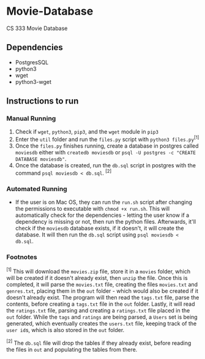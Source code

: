 # Movie-Database
CS 333 Movie Database

## Dependencies

- PostgresSQL
- python3
- wget
- python3-wget

## Instructions to run

### Manual Running

1. Check if `wget`, `python3`, `pip3`, and the `wget` module in `pip3`
2. Enter the `util` folder and run the `files.py` script with `python3 files.py`<sup>[1]</sup>
3. Once the `files.py` finishes running, create a database in postgres called `moviesdb` either with `createdb moviesdb` or `psql -U postgres -c "CREATE DATABASE moviesdb"`.
4. Once the database is created, run the `db.sql` script in postgres with the command `psql moviesdb < db.sql`. <sup>[2]</sup>

### Automated Running

- If the user is on Mac OS, they can run the `run.sh` script after changing the permissions to executable with `chmod +x run.sh`. This will automatically check for the dependencies - letting the user know if a dependency is missing or not, then run the python files. Afterwards, it'll check if the `moviesdb` database exists, if it doesn't, it will create the database. It will then run the `db.sql` script using `psql moviesdb < db.sql`.

### Footnotes

<sup>[1]</sup> This will download the `movies.zip` file, store it in a `movies` folder, which will be created if it doesn't already exist, then `unzip` the file. Once this is completed, it will parse the `movies.txt` file, creating the files `movies.txt` and `genres.txt`, placing them in the `out` folder - which would also be created if it doesn't already exist. The program will then read the `tags.txt` file, parse the contents, before creating a `tags.txt` file in the `out` folder. Lastly, it will read the `ratings.txt` file, parsing and creating a `ratings.txt` file placed in the `out` folder. While the `tags` and `ratings` are being parsed, a `Users` set is being generated, which eventually creates the `users.txt` file, keeping track of the `user id`s, which is also stored in the `out` folder.

<sup>[2]</sup> The `db.sql` file will drop the tables if they already exist, before reading the files in `out` and populating the tables from there.
